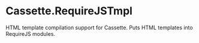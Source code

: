 Cassette.RequireJSTmpl
======================

HTML template compilation support for Cassette.
Puts HTML templates into RequireJS modules.
